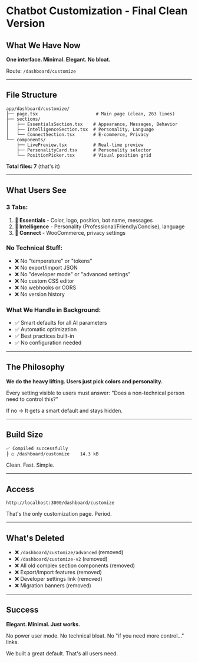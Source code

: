 # Chatbot Customization - Final Clean Version

## What We Have Now

**One interface. Minimal. Elegant. No bloat.**

Route: `/dashboard/customize`

---

## File Structure

```
app/dashboard/customize/
├── page.tsx                      # Main page (clean, 263 lines)
├── sections/
│   ├── EssentialsSection.tsx    # Appearance, Messages, Behavior
│   ├── IntelligenceSection.tsx  # Personality, Language
│   └── ConnectSection.tsx       # E-commerce, Privacy
└── components/
    ├── LivePreview.tsx          # Real-time preview
    ├── PersonalityCard.tsx      # Personality selector
    └── PositionPicker.tsx       # Visual position grid
```

**Total files: 7** (that's it)

---

## What Users See

### 3 Tabs:
1. **🎨 Essentials** - Color, logo, position, bot name, messages
2. **🧠 Intelligence** - Personality (Professional/Friendly/Concise), language
3. **🔌 Connect** - WooCommerce, privacy settings

### No Technical Stuff:
- ❌ No "temperature" or "tokens"
- ❌ No export/import JSON
- ❌ No "developer mode" or "advanced settings"
- ❌ No custom CSS editor
- ❌ No webhooks or CORS
- ❌ No version history

### What We Handle in Background:
- ✅ Smart defaults for all AI parameters
- ✅ Automatic optimization
- ✅ Best practices built-in
- ✅ No configuration needed

---

## The Philosophy

**We do the heavy lifting. Users just pick colors and personality.**

Every setting visible to users must answer: "Does a non-technical person need to control this?"

If no → It gets a smart default and stays hidden.

---

## Build Size

```bash
✅ Compiled successfully
├ ○ /dashboard/customize    14.3 kB
```

Clean. Fast. Simple.

---

## Access

```
http://localhost:3000/dashboard/customize
```

That's the only customization page. Period.

---

## What's Deleted

- ❌ `/dashboard/customize/advanced` (removed)
- ❌ `/dashboard/customize-v2` (removed)
- ❌ All old complex section components (removed)
- ❌ Export/import features (removed)
- ❌ Developer settings link (removed)
- ❌ Migration banners (removed)

---

## Success

**Elegant. Minimal. Just works.**

No power user mode.
No technical bloat.
No "if you need more control..." links.

We built a great default. That's all users need.
